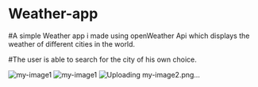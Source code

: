 # Weather-app


#A simple Weather app i made using openWeather Api which displays the weather of different cities  in the world.

#The user is able to search for the city of his own choice.


![my-image1](https://user-images.githubusercontent.com/90177693/180877881-d884b2fe-8123-4b1d-b404-f48c92feaf04.png)
![my-image1](https://user-images.githubusercontent.com/90177693/180878896-fb3dafec-2685-474a-a8cf-c5f095c57097.png)
![Uploading my-image2.png…]()
